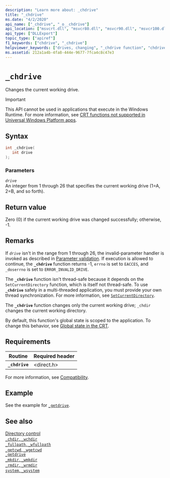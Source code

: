 ```yaml
---
description: "Learn more about: _chdrive"
title: "_chdrive"
ms.date: "4/2/2020"
api_name: ["_chdrive", "_o__chdrive"]
api_location: ["msvcrt.dll", "msvcr80.dll", "msvcr90.dll", "msvcr100.dll", "msvcr100_clr0400.dll", "msvcr110.dll", "msvcr110_clr0400.dll", "msvcr120.dll", "msvcr120_clr0400.dll", "ucrtbase.dll", "api-ms-win-crt-filesystem-l1-1-0.dll", "api-ms-win-crt-private-l1-1-0.dll"]
api_type: ["DLLExport"]
topic_type: ["apiref"]
f1_keywords: ["chdrive", "_chdrive"]
helpviewer_keywords: ["drives, changing", "_chdrive function", "chdrive function"]
ms.assetid: 212a1a4b-4fa8-444e-9677-7fca4c8c47e3
---
```

# `_chdrive`

Changes the current working drive.

> [!IMPORTANT]
> This API cannot be used in applications that execute in the Windows Runtime. For more information, see [CRT functions not supported in Universal Windows Platform apps](../../cppcx/crt-functions-not-supported-in-universal-windows-platform-apps.md).

## Syntax

```C
int _chdrive(
   int drive
);
```

### Parameters

*`drive`*\
An integer from 1 through 26 that specifies the current working drive (1=A, 2=B, and so forth).

## Return value

Zero (0) if the current working drive was changed successfully; otherwise, -1.

## Remarks

If *`drive`* isn't in the range from 1 through 26, the invalid-parameter handler is invoked as described in [Parameter validation](../parameter-validation.md). If execution is allowed to continue, the **`_chdrive`** function returns -1, `errno` is set to `EACCES`, and `_doserrno` is set to `ERROR_INVALID_DRIVE`.

The **`_chdrive`** function isn't thread-safe because it depends on the `SetCurrentDirectory` function, which is itself not thread-safe. To use **`_chdrive`** safely in a multi-threaded application, you must provide your own thread synchronization. For more information, see [`SetCurrentDirectory`](/windows/win32/api/winbase/nf-winbase-setcurrentdirectory).

The **`_chdrive`** function changes only the current working drive;  `_chdir` changes the current working directory.

By default, this function's global state is scoped to the application. To change this behavior, see [Global state in the CRT](../global-state.md).

## Requirements

| Routine | Required header |
|---|---|
| **`_chdrive`** | \<direct.h> |

For more information, see [Compatibility](../compatibility.md).

## Example

See the example for [`_getdrive`](getdrive.md).

## See also

[Directory control](../directory-control.md)\
[`_chdir`, `_wchdir`](chdir-wchdir.md)\
[`_fullpath`, `_wfullpath`](fullpath-wfullpath.md)\
[`_getcwd`, `_wgetcwd`](getcwd-wgetcwd.md)\
[`_getdrive`](getdrive.md)\
[`_mkdir`, `_wmkdir`](mkdir-wmkdir.md)\
[`_rmdir`, `_wrmdir`](rmdir-wrmdir.md)\
[`system`, `_wsystem`](system-wsystem.md)
